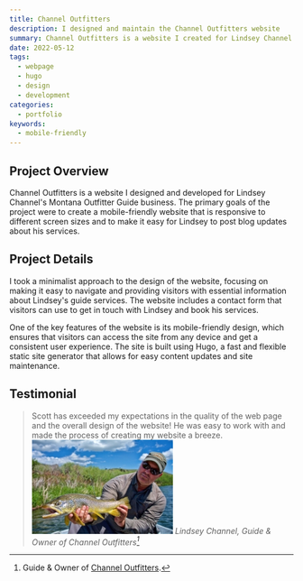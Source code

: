 ```yaml
---
title: Channel Outfitters
description: I designed and maintain the Channel Outfitters website
summary: Channel Outfitters is a website I created for Lindsey Channel's Montana Outfitter Guide business.
date: 2022-05-12
tags:
  - webpage
  - hugo
  - design
  - development
categories:
  - portfolio
keywords:
  - mobile-friendly
---
```


## Project Overview

Channel Outfitters is a website I designed and developed for Lindsey Channel's Montana Outfitter Guide business. The primary goals of the project were to create a mobile-friendly website that is responsive to different screen sizes and to make it easy for Lindsey to post blog updates about his services.

## Project Details

I took a minimalist approach to the design of the website, focusing on making it easy to navigate and providing visitors with essential information about Lindsey's guide services. The website includes a contact form that visitors can use to get in touch with Lindsey and book his services.

One of the key features of the website is its mobile-friendly design, which ensures that visitors can access the site from any device and get a consistent user experience. The site is built using Hugo, a fast and flexible static site generator that allows for easy content updates and site maintenance.

## Testimonial

> Scott has exceeded my expectations in the quality of the web page and the overall design of the website! He was easy to work with and made the process of creating my website a breeze.<br> ![Lindsey Channel::round](lindsey.jpg ' ') <cite>Lindsey Channel, Guide & Owner of Channel Outfitters[^1]</cite>

[^1]: Guide & Owner of [Channel Outfitters](https://channeloutfitters.com).
